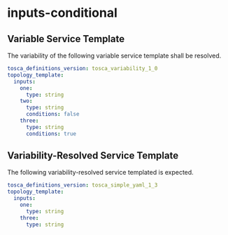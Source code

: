 # inputs-conditional


## Variable Service Template

The variability of the following variable service template shall be resolved.

```yaml linenums="1"
tosca_definitions_version: tosca_variability_1_0
topology_template:
  inputs:
    one:
      type: string
    two:
      type: string
      conditions: false
    three:
      type: string
      conditions: true

```







## Variability-Resolved Service Template

The following variability-resolved service templated is expected.

```yaml linenums="1"
tosca_definitions_version: tosca_simple_yaml_1_3
topology_template:
  inputs:
    one:
      type: string
    three:
      type: string

```


